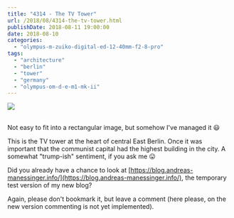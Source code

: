 ```yaml
---
title: "4314 - The TV Tower"
url: /2018/08/4314-the-tv-tower.html
publishDate: 2018-08-11 19:00:00
date: 2018-08-10
categories: 
  - "olympus-m-zuiko-digital-ed-12-40mm-f2-8-pro"
tags: 
  - "architecture"
  - "berlin"
  - "tower"
  - "germany"
  - "olympus-om-d-e-m1-mk-ii"
---
```

<div class="container">
<div class="center"><a target="_blank" href="https://d25zfm9zpd7gm5.cloudfront.net/1200x1200/2017/20170623_180144_lr.jpg"><img class="webfeedsFeaturedVisual" src="https://d25zfm9zpd7gm5.cloudfront.net/0600x0600/2017/20170623_180144_lr.jpg" /></a></div>
</div>
<br />

Not easy to fit into a rectangular image, but somehow I've managed it
:smiley:

This is the TV tower at the heart of central East Berlin. Once it was
important that the communist capital had the highest building in the 
city. A somewhat "trump-ish" sentiment, if you ask me :stuck_out_tongue:

Did you already have a chance to look at 
[https://blog.andreas-manessinger.info/](https://blog.andreas-manessinger.info/), the temporary test version of my new
blog? 

Again, please don't bookmark it, but leave a comment (here please,
on the new version commenting is not yet implemented).